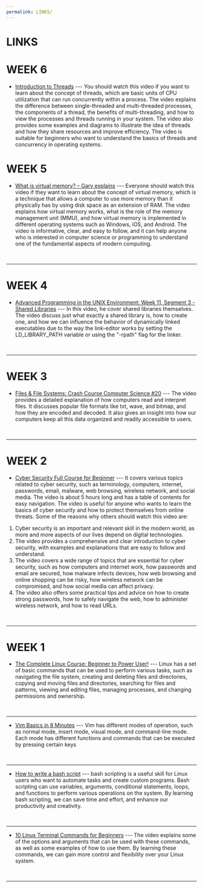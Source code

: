 ```yaml
---
permalink: LINKS/
---
```


# LINKS

<h1>WEEK 6</h1>

* [Introduction to Threads](https://www.youtube.com/watch?v=LOfGJcVnvAk) ---
You should watch this video if you want to learn about the concept of threads, which are basic units of CPU utilization that can run concurrently within a process. The video explains the difference between single-threaded and multi-threaded processes, the components of a thread, the benefits of multi-threading, and how to view the processes and threads running in your system. The video also provides some examples and diagrams to illustrate the idea of threads and how they share resources and improve efficiency. The video is suitable for beginners who want to understand the basics of threads and concurrency in operating systems.

<h1>WEEK 5</h1>

* [What is virtual memory? – Gary explains](https://www.youtube.com/watch?v=2quKyPnUShQ) ---
Everyone should watch this video if they want to learn about the concept of virtual memory, which is a technique that allows a computer to use more memory than it physically has by using disk space as an extension of RAM. The video explains how virtual memory works, what is the role of the memory management unit (MMU), and how virtual memory is implemented in different operating systems such as Windows, iOS, and Android. The video is informative, clear, and easy to follow, and it can help anyone who is interested in computer science or programming to understand one of the fundamental aspects of modern computing.
<br>
<hr>

<h1>WEEK 4</h1>

* [Advanced Programming in the UNIX Environment: Week 11, Segment 3 - Shared Libraries](https://www.youtube.com/watch?v=eloJO0ssrfc) ---
In this video, he cover shared libraries themselves. The video discuss just what exactly a shared library is, how to create one, and how we can influence the behavior of dynamically linked executables due to the way the link-editor works by setting the LD_LIBRARY_PATH variable or using the "-rpath" flag for the linker.
<br>
<hr>

<h1>WEEK 3</h1>

* [Files & File Systems: Crash Course Computer Science #20](https://www.youtube.com/watch?v=KN8YgJnShPM) ---
The video provides a detailed explanation of how computers read and interpret files. It discusses popular file formats like txt, wave, and bitmap, and how they are encoded and decoded. It also gives an insight into how our computers keep all this data organized and readily accessible to users.
<br>
<hr>

<h1>WEEK 2</h1>

* [Cyber Security Full Course for Beginner](https://www.youtube.com/watch?v=U_P23SqJaDc) ---
It covers various topics related to cyber security, such as terminology, computers, internet, passwords, email, malware, web browsing, wireless network, and social media. The video is about 5 hours long and has a table of contents for easy navigation. The video is useful for anyone who wants to learn the basics of cyber security and how to protect themselves from online threats. Some of the reasons why others should watch this video are:
1. Cyber security is an important and relevant skill in the modern world, as more and more aspects of our lives depend on digital technologies.
2. The video provides a comprehensive and clear introduction to cyber security, with examples and explanations that are easy to follow and understand.
3. The video covers a wide range of topics that are essential for cyber security, such as how computers and internet work, how passwords and email are secured, how malware infects devices, how web browsing and online shopping can be risky, how wireless network can be compromised, and how social media can affect privacy.
4. The video also offers some practical tips and advice on how to create strong passwords, how to safely navigate the web, how to administer wireless network, and how to read URLs.
<br>
<hr>

<h1>WEEK 1</h1>

* [The Complete Linux Course: Beginner to Power User!](https://www.youtube.com/watch?v=wBp0Rb-ZJak&ab_channel=JosephDelgadillo) ---
Linux has a set of basic commands that can be used to perform various tasks, such as navigating the file system, creating and deleting files and directories, copying and moving files and directories, searching for files and patterns, viewing and editing files, managing processes, and changing permissions and ownership.
<br>
<hr>

* [Vim Basics in 8 Minutes](https://www.youtube.com/watch?v=ggSyF1SVFr4&ab_channel=tutoriaLinux) ---
Vim has different modes of operation, such as normal mode, insert mode, visual mode, and command-line mode. Each mode has different functions and commands that can be executed by pressing certain keys
<br>
<hr>

* [How to write a bash script](https://www.youtube.com/watch?v=F-gskSl4pwQ&ab_channel=OMGenomics) ---
bash scripting is a useful skill for Linux users who want to automate tasks and create custom programs. Bash scripting can use variables, arguments, conditional statements, loops, and functions to perform various operations on the system. By learning bash scripting, we can save time and effort, and enhance our productivity and creativity.
<br>
<hr>

* [10 Linux Terminal Commands for Beginners](https://www.youtube.com/watch?v=CpTfQ-q6MPU&ab_channel=GaryExplains) ---
The video explains some of the options and arguments that can be used with these commands, as well as some examples of how to use them. By learning these commands, we can gain more control and flexibility over your Linux system.
<br>
<hr>
